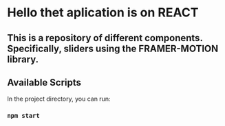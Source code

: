 # Hello thet aplication is on REACT

## This is a repository of different components. Specifically, sliders using the FRAMER-MOTION library.

## Available Scripts

In the project directory, you can run:

### `npm start`
